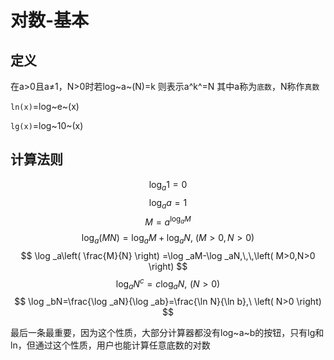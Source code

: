

# 对数-基本

## 定义

在a>0且a≠1，N>0时若log~a~(N)=k	则表示a^k^=N	其中a称为`底数`，N称作`真数`

`ln(x)`=log~e~(x)

`lg(x)`=log~10~(x)

## 计算法则

$$
\log _a1=0
$$
$$
\log _aa=1
$$
$$
M=a^{\log _aM}
$$
$$
\log _a\left( MN \right) =\log _aM+\log _aN,\ \left( M>0,N>0 \right) 
$$
$$
\log _a\left( \frac{M}{N} \right) =\log _aM-\log _aN,\,\,\left( M>0,N>0 \right) 
$$
$$
\log _aN^c=c\log _aN,\,\,\left( N>0 \right)
$$
$$
\log _bN=\frac{\log _aN}{\log _ab}=\frac{\ln N}{\ln b},\ \left( N>0 \right)
$$

最后一条最重要，因为这个性质，大部分计算器都没有log~a~b的按钮，只有lg和ln，但通过这个性质，用户也能计算任意底数的对数

